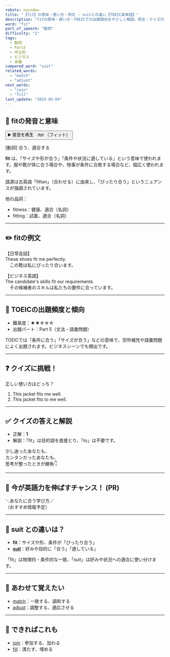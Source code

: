 ```yaml
---
robots: noindex
title: "【fit】の意味・使い方・例文 ― suitとの違い【TOEIC英単語】"
description: "fitの意味・使い方・TOEICでの出題傾向をやさしく解説。例文・クイズ付きでsuitとの違いもわかりやすく学べます。"
word: "fit"
part_of_speech: "動詞"
difficulty: "2"
tags:
  - 動詞
  - Part5
  - 中立的
  - ビジネス
  - 会議
compared_word: "suit"
related_words:
  - "match"
  - "adjust"
next_words:
  - "join"
  - "fill"
last_update: "2025-05-04"
---
```


## 🔰 fitの発音と意味

<button class="play-audio" onclick="playTTS('fit')">
  <span class="play-audio-main">
    ▶️ 発音を再生　/fɪt/
  </span>
  <span class="play-audio-sub">
    （フィット）
  </span>
</button>

[動詞] 合う、適合する

**fit** は、「サイズや形が合う」「条件や状況に適している」という意味で使われます。服や靴が体に合う場合や、物事が条件に合致する場合など、幅広く使われます。

語源は古英語「fittan」（合わせる）に由来し、「ぴったり合う」というニュアンスが強調されています。

他の品詞：  
- fitness：健康、適合（名詞）
- fitting：試着、適合（名詞）

---

## ✏️ fitの例文

【日常会話】  
These shoes fit me perfectly.  
　この靴は私にぴったり合います。

【ビジネス英語】  
The candidate's skills fit our requirements.  
　その候補者のスキルは私たちの要件に合っています。

---

## 🎯 TOEICの出題頻度と傾向

- 難易度：★★☆☆☆
- 出題パート：Part 5（文法・語彙問題）

TOEICでは「条件に合う」「サイズが合う」などの意味で、空所補充や語彙問題によく出題されます。ビジネスシーンでも頻出です。

---

## ❓ クイズに挑戦！

正しい使い方はどっち？

1. This jacket fits me well.  
2. This jacket fits to me well.

---

## ✅ クイズの答えと解説

- 正解：**1**
- 解説：「fit」は目的語を直接とり、「to」は不要です。

少し迷ったあなたも、  
カンタンだったあなたも、  
思考が整ったときが勝負👇️

---

## 🚀 今が英語力を伸ばすチャンス！ (PR)

<div class="info-center">
＼あなたに合う学び方／<br>  
（おすすめ情報予定）
</div>

---

## 🤔  suit との違いは？

- **fit**：サイズや形、条件が「ぴったり合う」
- **[suit](/word/suit)**：好みや目的に「合う」「適している」

「fit」は物理的・条件的な一致、「suit」は好みや状況への適合に使い分けます。

---

## 🧩 あわせて覚えたい

- [match](/word/match)：一致する、調和する
- [adjust](/word/adjust)：調整する、適応させる

---

## 📖 できればこれも

- [join](/word/join)：参加する、加わる
- [fill](/word/fill)：満たす、埋める

<!-- cvid: aid33_bid03 -->
